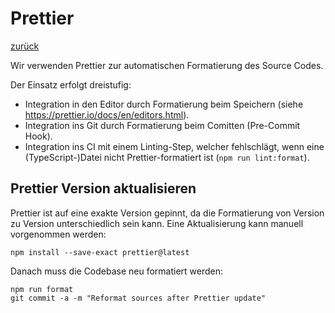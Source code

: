 # Prettier

[zurück](../README.md)

Wir verwenden Prettier zur automatischen Formatierung des Source Codes.

Der Einsatz erfolgt dreistufig:

- Integration in den Editor durch Formatierung beim Speichern (siehe https://prettier.io/docs/en/editors.html).
- Integration ins Git durch Formatierung beim Comitten (Pre-Commit Hook).
- Integration ins CI mit einem Linting-Step, welcher fehlschlägt, wenn eine (TypeScript-)Datei nicht Prettier-formatiert ist (`npm run lint:format`).

## Prettier Version aktualisieren

Prettier ist auf eine exakte Version gepinnt, da die Formatierung von Version zu Version unterschiedlich sein kann. Eine Aktualisierung kann manuell vorgenommen werden:

```
npm install --save-exact prettier@latest
```

Danach muss die Codebase neu formatiert werden:

```
npm run format
git commit -a -m "Reformat sources after Prettier update"
```
